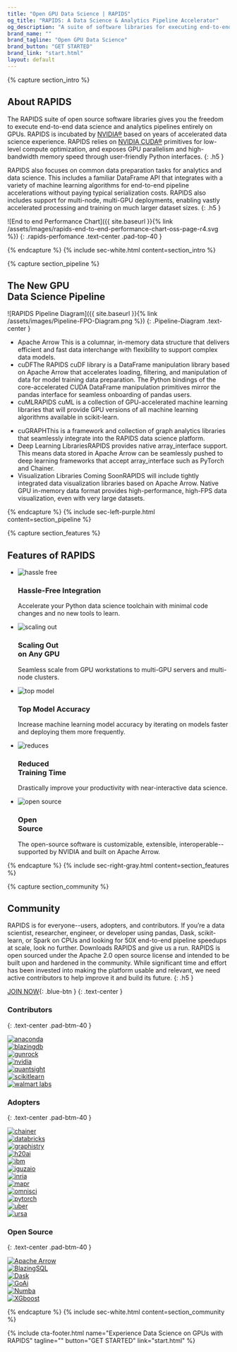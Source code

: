 ```yaml
---
title: "Open GPU Data Science | RAPIDS"
og_title: "RAPIDS: A Data Science & Analytics Pipeline Accelerator"
og_description: "A suite of software libraries for executing end-to-end data science completely on GPUs"
brand_name: ""
brand_tagline: "Open GPU Data Science"
brand_button: "GET STARTED"
brand_link: "start.html"
layout: default
---
```

{% capture section_intro %}
## About RAPIDS

The RAPIDS suite of open source software libraries gives you the freedom to execute end-to-end data science and analytics pipelines entirely on GPUs. RAPIDS is incubated by [NVIDIA&reg;](https://nvidia.com) based on years of accelerated data science experience. RAPIDS relies on [NVIDIA CUDA&reg;](https://developer.nvidia.com/cuda-toolkit) primitives for low-level compute optimization, and exposes GPU parallelism and high-bandwidth memory speed through user-friendly Python interfaces.
{: .h5 }

RAPIDS also focuses on common data preparation tasks for analytics and data science. This includes a familiar DataFrame API that integrates with a variety of machine learning algorithms for end-to-end pipeline accelerations without paying typical serialization costs. RAPIDS also includes support for multi-node, multi-GPU deployments, enabling vastly accelerated processing and training on much larger dataset sizes.
{: .h5 }

![End to end Performance Chart]({{ site.baseurl }}{% link /assets/images/rapids-end-to-end-performance-chart-oss-page-r4.svg %})
{: .rapids-perfomance .text-center .pad-top-40 }

{% endcapture %}
{% include sec-white.html content=section_intro %}

{% capture section_pipeline %}
## The New GPU <br> Data Science Pipeline

![RAPIDS Pipeline Diagram]({{ site.baseurl }}{% link /assets/images/Pipeline-FPO-Diagram.png %})
{: .Pipeline-Diagram .text-center }

<div class="gpu-list">
    <ul>
        <li>Apache Arrow <span>This is a columnar, in-memory data structure that delivers efficient and fast data interchange with flexibility to support complex data models.</span>
        </li>
        <li>cuDF<span>The RAPIDS cuDF library is a DataFrame manipulation library based on Apache Arrow that accelerates loading, filtering, and manipulation of data for model training data preparation. The Python bindings of the core-accelerated CUDA DataFrame manipulation primitives mirror the pandas interface for seamless onboarding of pandas users.</span>
        </li>
        <li>cuML<span>RAPIDS cuML is a collection of GPU-accelerated machine learning libraries that will provide GPU versions of all machine learning algorithms available in scikit-learn.</span>
        </li>
    </ul>
    <ul>
        <li>cuGRAPH<span>This is a framework and collection of graph analytics libraries that seamlessly integrate into the RAPIDS data science platform.</span>
        </li>
        <li>Deep Learning Libraries<span>RAPIDS provides native array_interface support. This means data stored in Apache Arrow can be seamlessly pushed to deep learning frameworks that accept array_interface such as PyTorch and Chainer.</span>
        </li>
        <li>Visualization Libraries Coming Soon<span>RAPIDS will include tightly integrated data visualization libraries based on Apache Arrow. Native GPU in-memory data format provides high-performance, high-FPS data visualization, even with very large datasets.</span>
        </li>
    </ul>
</div>
{% endcapture %}
{% include sec-left-purple.html content=section_pipeline %}

{% capture section_features %}
## Features of RAPIDS

<div class="features-row">
    <ul>
        <li>
            <img src="{{ site.baseurl }}{% link /assets/images/hassle-free.svg %}" alt="hassle free">
            <h3>Hassle-Free Integration</h3>
            <p>Accelerate your Python data science toolchain with minimal code changes and no new tools to
                learn.</p>
        </li>
        <li>
            <img src="{{ site.baseurl }}{% link /assets/images/scaling-out.svg %}" alt="scaling out">
            <h3>Scaling Out <br> on Any GPU</h3>
            <p>Seamless scale from GPU workstations to multi-GPU servers and multi-node clusters.</p>
        </li>
        <li>
            <img src="{{ site.baseurl }}{% link /assets/images/top-model.svg %}" alt="top model">
            <h3>Top Model Accuracy</h3>
            <p>Increase machine learning model accuracy by iterating on models faster and deploying them
                more frequently.</p>
        </li>
    </ul>
</div>

<div class="features-row">
    <ul>
        <li>
            <img src="{{ site.baseurl }}{% link /assets/images/reduces.svg %}" alt="reduces">
            <h3>Reduced <br> Training Time</h3>
            <p>Drastically improve your productivity with near-interactive data science.</p>
        </li>
        <li>
            <img src="{{ site.baseurl }}{% link /assets/images/open-source.svg %}" alt="open source">
            <h3>Open <br> Source</h3>
            <p>The open-source software is customizable, extensible, interoperable--supported by NVIDIA and
                built on Apache Arrow.</p>
        </li>
    </ul>
</div>
{% endcapture %}
{% include sec-right-gray.html content=section_features %}

{% capture section_community %}
## Community

RAPIDS is for everyone--users, adopters, and contributors. If you’re a data scientist, researcher, engineer, or developer using pandas, Dask, scikit-learn, or Spark on CPUs and looking for 50X end-to-end pipeline speedups at scale, look no further. Downloads RAPIDS and give us a run. RAPIDS is open sourced under the Apache 2.0 open source license and intended to be built upon and hardened in the community. While significant time and effort has been invested into making the platform usable and relevant, we need active contributors to help improve it and build its future.
{: .h5 }

[JOIN NOW](community.html){: .blue-btn }
{: .text-center }

### Contributors
{: .text-center .pad-btm-40 }

<div class="contributing-logos">
    <div class="contributing-logo">
        <a href="https://www.anaconda.com/anaconda-community/" target="_blank"> <img src="{{ site.baseurl }}{% link /assets/images/anaconda.png %}" alt="anaconda"> </a>
    </div>
    <div class="contributing-logo">
        <a href="https://blazingdb.com/#/" target="_blank"> <img src="{{ site.baseurl }}{% link /assets/images/blazingdb.png %}" alt="blazingdb"> </a>
    </div>
    <div class="contributing-logo">
        <a href="https://gunrock.github.io/docs/" target="_blank"> <img src="{{ site.baseurl }}{% link /assets/images/Gunrock_Color.png %}" alt="gunrock"> </a>
    </div>
    <div class="contributing-logo">
        <a href="https://developer.nvidia.com/open-source" target="_blank"> <img src="{{ site.baseurl }}{% link /assets/images/NVLogo_2D_H.png %}" alt="nvidia"> </a>
    </div>
    <div class="contributing-logo">
        <a href="https://www.quansight.com/projects" target="_blank"> <img src="{{ site.baseurl }}{% link /assets/images/quansight.png %}" alt="quantsight"> </a>
    </div>
    <div class="contributing-logo">
        <a href="https://scikit-learn.org/stable/index.html" target="_blank"> <img src="{{ site.baseurl }}{% link /assets/images/scikit-learn_Color.png %}" alt="scikitlearn"> </a>
    </div>
    <div class="contributing-logo">
        <a href="https://www.walmartlabs.com/" target="_blank"> <img src="{{ site.baseurl }}{% link /assets/images/walmart_labs.png %}" alt="walmart labs"> </a>
    </div>
</div>

### Adopters
{: .text-center .pad-btm-40 }

<div class="contributing-logos">
    <div class="contributing-logo">
        <a href="https://github.com/chainer" target="_blank"> <img src="{{ site.baseurl }}{% link /assets/images/Chainer-logo.png %}" alt="chainer"> </a>
    </div>
    <div class="contributing-logo">
       <a href="https://github.com/databricks" target="_blank"> <img src="{{ site.baseurl }}{% link /assets/images/databricks-logo.png %}" alt="databricks"> </a>
    </div>
    <div class="contributing-logo">
       <a href="https://github.com/graphistry" target="_blank"> <img src="{{ site.baseurl }}{% link /assets/images/graphistry.png %}" alt="graphistry"> </a>
    </div>
    <div class="contributing-logo">
        <a href="https://github.com/h2oai" target="_blank"> <img src="{{ site.baseurl }}{% link /assets/images/gpu-ventures-h2o-ai-logo.png %}" alt="h20ai"> </a>
    </div>
    <div class="contributing-logo">
        <a href="https://ibm.github.io/" target="_blank"> <img src="{{ site.baseurl }}{% link /assets/images/ibm-logo.png %}" alt="ibm"> </a>
    </div>
    <div class="contributing-logo">
       <a href="https://www.iguazio.com/docs/" target="_blank"> <img src="{{ site.baseurl }}{% link /assets/images/iguazio_logo.png %}" alt="iguzaio"> </a>
    </div>
    <div class="contributing-logo">
       <a href="https://github.com/INRIA" target="_blank"> <img src="{{ site.baseurl }}{% link /assets/images/INRIA_CORPO_SANS_SIGNATURE_RVB.png %}" alt="inria"> </a>
    </div>
    <div class="contributing-logo">
        <a href="https://github.com/mapr/" target="_blank"> <img src="{{ site.baseurl }}{% link /assets/images/MapR_Color.png %}" alt="mapr"> </a>
    </div>
    <div class="contributing-logo">
        <a href="https://github.com/Omnisci" target="_blank"> <img src="{{ site.baseurl }}{% link /assets/images/omni_sci_logo.png %}" alt="omnisci"> </a>
    </div>
    <div class="contributing-logo">
        <a href="https://pytorch.org/" target="_blank"> <img src="{{ site.baseurl }}{% link /assets/images/PyTorch_logo.png %}" alt="pytorch"> </a>
    </div>
    <div class="contributing-logo">
        <a href="https://github.com/uber" target="_blank"> <img src="{{ site.baseurl }}{% link /assets/images/uber_logo_2018.png %}" alt="uber"> </a>
    </div>
    <div class="contributing-logo">
        <a href="https://ursalabs.org/" target="_blank"> <img src="{{ site.baseurl }}{% link /assets/images/ursa_logo.png %}" alt="ursa"> </a>
    </div>
</div>

### Open Source
{: .text-center .pad-btm-40 }

<div class="contributing-logos">
    <div class="contributing-logo">
        <a href="https://arrow.apache.org/" target="_blank"> <img src="{{ site.baseurl }}{% link /assets/images/apache-arrow_Color.png %}" alt="Apache Arrow"> </a>
    </div>
    <div class="contributing-logo">
        <a href="https://blazingdb.com/#/" target="_blank"> <img src="{{ site.baseurl }}{% link /assets/images/blazingsql_db_logo.png %}" alt="BlazingSQL"> </a>
    </div>
    <div class="contributing-logo">
        <a href="https://dask.org/" target="_blank"> <img src="{{ site.baseurl }}{% link /assets/images/dask_logo.png %}" alt="Dask"> </a>
    </div>
    <div class="contributing-logo">
        <a href="http://gpuopenanalytics.com/#/" target="_blank"> <img src="{{ site.baseurl }}{% link /assets/images/GoAi_logo.png %}" alt="GoAi"> </a>
    </div>
    <div class="contributing-logo">
        <a href="https://numba.pydata.org/" target="_blank"> <img src="{{ site.baseurl }}{% link /assets/images/numba_logo.png %}" alt="Numba"> </a>
    </div>
    <div class="contributing-logo">
        <a href="https://xgboost.ai/" target="_blank"> <img src="{{ site.baseurl }}{% link /assets/images/xgboost_logo.png %}" alt="XGboost"> </a>
    </div>
</div>


{% endcapture %}
{% include sec-white.html content=section_community %}


{% include cta-footer.html 
name="Experience Data Science on GPUs with RAPIDS" 
tagline=""
button="GET STARTED"
link="start.html"
%}


